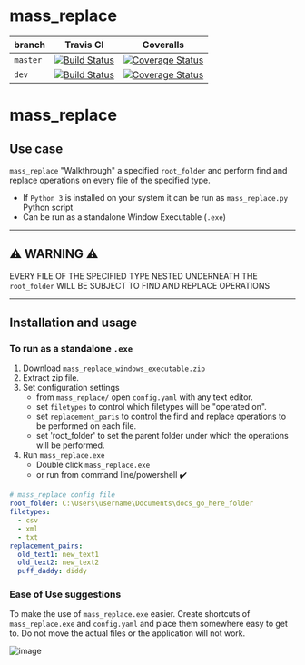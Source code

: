 # mass_replace

branch|Travis CI|Coveralls
------|------------|--------
`master`|[![Build Status](https://travis-ci.org/Kilo59/mass_replace.svg?branch=master)](https://travis-ci.org/Kilo59/mass_replace)|[![Coverage Status](https://coveralls.io/repos/github/Kilo59/mass_replace/badge.svg?branch=master)](https://coveralls.io/github/Kilo59/mass_replace?branch=master)
`dev`|[![Build Status](https://travis-ci.org/Kilo59/mass_replace.svg?branch=dev)](https://travis-ci.org/Kilo59/mass_replace)|[![Coverage Status](https://coveralls.io/repos/github/Kilo59/mass_replace/badge.svg?branch=dev)](https://coveralls.io/github/Kilo59/mass_replace?branch=dev)

# mass_replace

## Use case

`mass_replace` "Walkthrough" a specified `root_folder` and perform find and replace operations on every file of the specified type.

* If `Python 3` is installed on your system it can be run as `mass_replace.py` Python script
* Can be run as a standalone Window Executable (`.exe`) 

--------------------------------------------

## ⚠️ **WARNING** ⚠️ 
EVERY FILE OF THE SPECIFIED TYPE NESTED UNDERNEATH THE `root_folder` WILL BE SUBJECT TO FIND AND REPLACE OPERATIONS

------------------------------------------------

## Installation and usage

### To run as a standalone `.exe`

1. Download `mass_replace_windows_executable.zip`
2. Extract zip file.
3. Set configuration settings
    - from `mass_replace/` open `config.yaml` with any text editor.
    - set `filetypes` to control which filetypes will be "operated on".
    - set `replacement_paris` to control the find and replace operations to be performed on each file.
    - set 'root_folder' to set the parent folder under which the operations will be performed.
4. Run `mass_replace.exe`
     - Double click `mass_replace.exe`
     - or run from command line/powershell ✔️ 

```yaml
# mass_replace config file
root_folder: C:\Users\username\Documents\docs_go_here_folder
filetypes:
  - csv
  - xml
  - txt
replacement_pairs:
  old_text1: new_text1
  old_text2: new_text2
  puff_daddy: diddy 
```

### Ease of Use suggestions

To make the use of `mass_replace.exe` easier.
Create shortcuts of `mass_replace.exe` and `config.yaml` and place them somewhere easy to get to.
Do not move the actual files or the application will not work.

![image](https://user-images.githubusercontent.com/13108583/39159212-5f284ca0-4732-11e8-8014-dbedd0f349c0.png)

